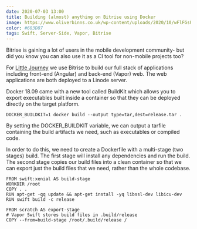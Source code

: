 ```yaml
---
date: 2020-07-03 13:00
title: Building (almost) anything on Bitrise using Docker
image: https://www.oliverbinns.co.uk/wp-content/uploads/2020/10/wFlFGsF3_400x400.jpg
color: #683D87
tags: Swift, Server-Side, Vapor, Bitrise
---
```

Bitrise is gaining a lot of users in the mobile development community- but did you know you can also use it as a CI tool for non-mobile projects too?

For [Little Journey](https://littlesparkshospital.com/) we use Bitrise to build our full stack of applications including front-end (Angular) and back-end (Vapor) web. The web applications are both deployed to a Linode server.

Docker 18.09 came with a new tool called BuildKit which allows you to export executables built inside a container so that they can be deployed directly on the target platform.

```
DOCKER_BUILDKIT=1 docker build --output type=tar,dest=release.tar .
```

By setting the DOCKER_BUILDKIT variable, we can output a tarfile containing the build artifacts we need, such as executables or compiled code.

In order to do this, we need to create a Dockerfile with a multi-stage (two stages) build. The first stage will install any dependencies and run the build. The second stage copies our build files into a clean container so that we can export just the build files that we need, rather than the whole codebase.

```
FROM swift:xenial AS build-stage
WORKDIR /root
COPY . .
RUN apt-get -qq update && apt-get install -yq libssl-dev libicu-dev
RUN swift build -c release

FROM scratch AS export-stage
# Vapor Swift stores build files in .build/release
COPY --from=build-stage /root/.build/release /
```
